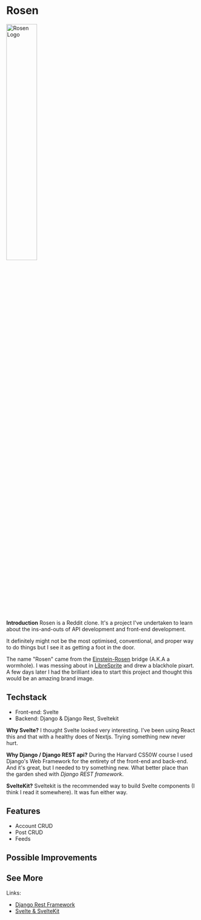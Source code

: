 ﻿# Rosen

<img style="width: 40%;" src="https://lh3.googleusercontent.com/drive-viewer/AKGpihaOnJ4p1KxPCL4FFLjWeehMHY3qF9MFiVAJGnwN1BUfnKVIL2FvMUIaKkJEMvNhuVRkVKAlyjKlfelba1R9EjPiHCzuLgT0IjA=w956-h896-rw-v1" alt="Rosen Logo"/>

**Introduction**
Rosen is a Reddit clone. It's a project I've undertaken to learn about the ins-and-outs of API development and front-end development.

It definitely might not be the most optimised, conventional, and proper way to do things but I see it as getting a foot in the door.

The name "Rosen" came from the [Einstein-Rosen](https://en.wikipedia.org/wiki/Wormhole) bridge (A.K.A a wormhole). I was messing about in [LibreSprite](https://libresprite.github.io/#!/) and drew a blackhole pixart. A few days later I had the brilliant idea to start this project and thought this would be an amazing brand image.

## Techstack

- Front-end: Svelte
- Backend: Django & Django Rest, Sveltekit

**Why Svelte?**
I thought Svelte looked very interesting. I've been using React this and that with a healthy does of Nextjs. Trying something new never hurt.

**Why Django / Django REST api?**
During the Harvard CS50W course I used Django's Web Framework for the entirety of the front-end and back-end. And it's great, but I needed to try something new. What better place than the garden shed with *Django REST framework*.

**SvelteKit?**
Sveltekit is the recommended way to build Svelte components (I think I read it somewhere). It was fun either way.

## Features

- Account CRUD
- Post CRUD
- Feeds

## Possible Improvements

## See More

Links:
- [Django Rest Framework](https://www.django-rest-framework.org/)
- [Svelte & SvelteKit](https://svelte.dev/)
